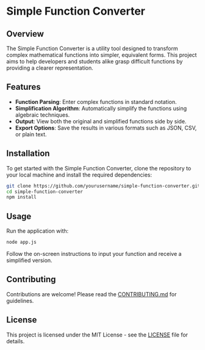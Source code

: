 # Simple Function Converter

## Overview
The Simple Function Converter is a utility tool designed to transform complex mathematical functions into simpler, equivalent forms. This project aims to help developers and students alike grasp difficult functions by providing a clearer representation.

## Features
- **Function Parsing**: Enter complex functions in standard notation.
- **Simplification Algorithm**: Automatically simplify the functions using algebraic techniques.
- **Output**: View both the original and simplified functions side by side.
- **Export Options**: Save the results in various formats such as JSON, CSV, or plain text.

## Installation
To get started with the Simple Function Converter, clone the repository to your local machine and install the required dependencies:

```bash
git clone https://github.com/yourusername/simple-function-converter.git
cd simple-function-converter
npm install
```

## Usage
Run the application with:

```bash
node app.js
```

Follow the on-screen instructions to input your function and receive a simplified version.

## Contributing
Contributions are welcome! Please read the [CONTRIBUTING.md](CONTRIBUTING.md) for guidelines.

## License
This project is licensed under the MIT License - see the [LICENSE](LICENSE) file for details.
